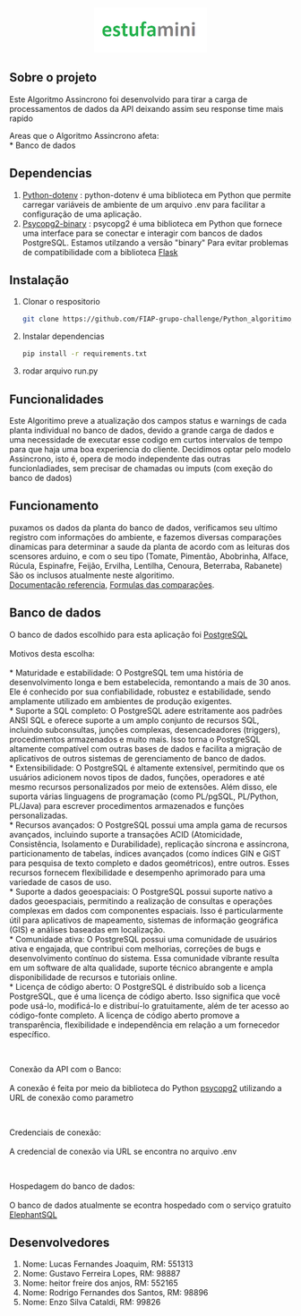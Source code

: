 <a name="API"></a>

<br />
<div align="center">
  <a href="#">
    <img src="images/logo.png" alt="Logo" width="auto" height="80">
  </a>
</div>

## Sobre o projeto

<div>
<p>Este Algoritmo Assincrono foi desenvolvido para tirar a carga de
processamentos de dados da <a>API</a> deixando assim seu response time mais rapido <br></p>
<p>Areas que o Algoritmo Assincrono afeta: <br>
* Banco de dados <br>
</p>
</div>
<div align="center">

</div>

## Dependencias

1. <a href="https://pypi.org/project/python-dotenv/">Python-dotenv</a> : python-dotenv é uma biblioteca em Python que permite carregar variáveis de ambiente de um arquivo .env para facilitar a configuração de uma aplicação.
2. <a href="https://pypi.org/project/psycopg2/">Psycopg2-binary</a> : psycopg2 é uma biblioteca em Python que fornece uma interface para se conectar e interagir com bancos de dados PostgreSQL. Estamos utilzando a versão "binary" Para evitar problemas de compatibilidade com a biblioteca <a href="https://flask.palletsprojects.com/en/2.3.x/">Flask</a>

## Instalação

1. Clonar o respositorio
    ```sh
    git clone https://github.com/FIAP-grupo-challenge/Python_algoritimo_assincrono_GS
    ```
2. Instalar dependencias
    ```sh
    pip install -r requirements.txt
    ```
3. rodar arquivo run.py


## Funcionalidades
Este Algoritimo preve a atualização dos campos status e warnings de cada planta individual no banco de dados, devido a 
grande carga de dados e uma necessidade de executar esse codigo em curtos intervalos de tempo para que haja uma
boa experiencia do cliente.
Decidimos optar pelo modelo Assincrono, isto é, opera de modo independente das outras funcionladiades, 
sem precisar de chamadas ou imputs (com exeção do banco de dados)

## Funcionamento
puxamos os dados da planta do banco de dados, verificamos seu ultimo 
registro com informações do ambiente, e fazemos diversas comparações 
dinamicas para determinar a saude da planta de acordo com as leituras 
dos scensores arduino, e com o seu tipo
(Tomate, Pimentão, Abobrinha, Alface, Rúcula, Espinafre, Feijão, Ervilha,
Lentilha, Cenoura, Beterraba, Rabanete) São os inclusos atualmente neste algoritimo.
<br>
<a href="https://docs.google.com/document/d/1Cksx6UsUF8wGBm-A323HxZ9ASwI1IkP1oj8LSV79PgM">Documentação referencia</a>,
 <a href="https://docs.google.com/spreadsheets/d/1H01g-dSNPxh0MEEofo5OklKyFkWevS91xhuCoi0P0Is">Formulas das comparações</a>.

## Banco de dados

<div>
<p>
O banco de dados escolhido para esta aplicação foi <a href="https://www.postgresql.org">PostgreSQL</a><br><br>
Motivos desta escolha: <br><br>
* Maturidade e estabilidade: O PostgreSQL tem uma história de desenvolvimento longa e bem estabelecida, remontando a mais de 30 anos. Ele é conhecido por sua confiabilidade, robustez e estabilidade, sendo amplamente utilizado em ambientes de produção exigentes.<br>
* Suporte a SQL completo: O PostgreSQL adere estritamente aos padrões ANSI SQL e oferece suporte a um amplo conjunto de recursos SQL, incluindo subconsultas, junções complexas, desencadeadores (triggers), procedimentos armazenados e muito mais. Isso torna o PostgreSQL altamente compatível com outras bases de dados e facilita a migração de aplicativos de outros sistemas de gerenciamento de banco de dados.<br>
* Extensibilidade: O PostgreSQL é altamente extensível, permitindo que os usuários adicionem novos tipos de dados, funções, operadores e até mesmo recursos personalizados por meio de extensões. Além disso, ele suporta várias linguagens de programação (como PL/pgSQL, PL/Python, PL/Java) para escrever procedimentos armazenados e funções personalizadas.<br>
* Recursos avançados: O PostgreSQL possui uma ampla gama de recursos avançados, incluindo suporte a transações ACID (Atomicidade, Consistência, Isolamento e Durabilidade), replicação síncrona e assíncrona, particionamento de tabelas, índices avançados (como índices GIN e GiST para pesquisa de texto completo e dados geométricos), entre outros. Esses recursos fornecem flexibilidade e desempenho aprimorado para uma variedade de casos de uso.<br>
* Suporte a dados geoespaciais: O PostgreSQL possui suporte nativo a dados geoespaciais, permitindo a realização de consultas e operações complexas em dados com componentes espaciais. Isso é particularmente útil para aplicativos de mapeamento, sistemas de informação geográfica (GIS) e análises baseadas em localização.<br>
* Comunidade ativa: O PostgreSQL possui uma comunidade de usuários ativa e engajada, que contribui com melhorias, correções de bugs e desenvolvimento contínuo do sistema. Essa comunidade vibrante resulta em um software de alta qualidade, suporte técnico abrangente e ampla disponibilidade de recursos e tutoriais online.<br>
* Licença de código aberto: O PostgreSQL é distribuído sob a licença PostgreSQL, que é uma licença de código aberto. Isso significa que você pode usá-lo, modificá-lo e distribuí-lo gratuitamente, além de ter acesso ao código-fonte completo. A licença de código aberto promove a transparência, flexibilidade e independência em relação a um fornecedor específico.
</p><br>
<p>Conexão da API com o Banco: <br><br>
A conexão é feita por meio da biblioteca do Python <a href="https://pypi.org/project/psycopg2/">psycopg2</a> utilizando a URL de conexão como parametro</p><br>
<p>Credenciais de conexão:<br><br>
A credencial de conexão via URL se encontra no arquivo .env</p><br>
<p>Hospedagem do banco de dados:<br><br>
O banco de dados atualmente se econtra hospedado com o serviço gratuito <a href="https://www.elephantsql.com">ElephantSQL</a></p></div>

## Desenvolvedores
1. Nome: Lucas Fernandes Joaquim, RM: 551313
2. Nome: Gustavo Ferreira Lopes, RM: 98887
3. Nome: heitor freire dos anjos, RM: 552165
4. Nome: Rodrigo Fernandes dos Santos, RM: 98896
5. Nome: Enzo Silva Cataldi, RM: 99826